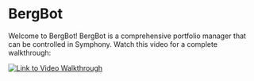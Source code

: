 # BergBot

Welcome to BergBot! BergBot is a comprehensive portfolio manager that can be controlled in Symphony. Watch this video for a complete walkthrough:

[![Link to Video Walkthrough](http://img.youtube.com/vi/y8MXAV3SyYA/0.jpg)](http://www.youtube.com/watch?v=y8MXAV3SyYA "Video Title")
